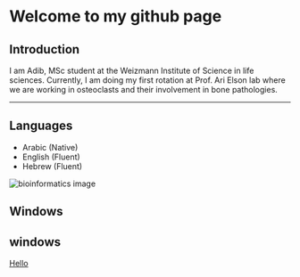 # Welcome to my github page

## Introduction
I am Adib, MSc student at the Weizmann Institute of Science in life sciences.
Currently, I am doing my first rotation at Prof. Ari Elson lab where we are working in osteoclasts and their involvement in bone pathologies.

---

## Languages
- Arabic (Native)
- English (Fluent)
- Hebrew (Fluent)

![bioinformatics image](https://www.icgeb.org/wp-content/uploads/2023/01/Genomic-analysis-488977381.png)


## Windows


## windows 

[Hello](./Hello.md)
